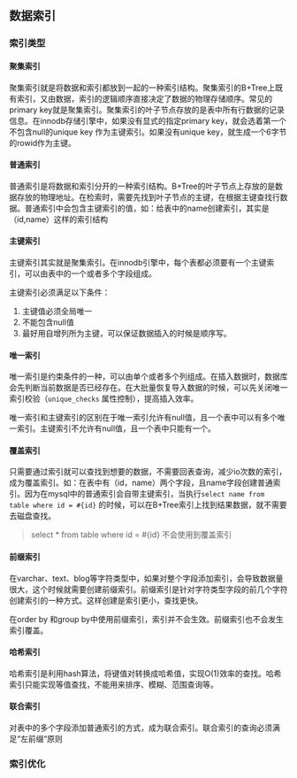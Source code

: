 ## 数据索引

### 索引类型

#### 聚集索引 

聚集索引就是将数据和索引都放到一起的一种索引结构。聚集索引的B+Tree上既有索引，又由数据，索引的逻辑顺序直接决定了数据的物理存储顺序。常见的primary key就是聚集索引。聚集索引的叶子节点存放的是表中所有行数据的记录信息。在innodb存储引擎中，如果没有显式的指定primary key，就会选着第一个不包含null的unique key 作为主键索引。如果没有unique key，就生成一个6字节的rowid作为主键。

#### 普通索引

普通索引是将数据和索引分开的一种索引结构。B+Tree的叶子节点上存放的是数据存放的物理地址。在检索时，需要先找到叶子节点的主键，在根据主键查找行数据。普通索引中会包含主键索引的值，如：给表中的name创建索引，其实是（id,name）这样的索引结构

#### 主键索引

主键索引其实就是聚集索引。在innodb引擎中，每个表都必须要有一个主键索引，可以由表中的一个或者多个字段组成。

主键索引必须满足以下条件：

1. 主键值必须全局唯一
2. 不能包含null值
3. 最好用自增列所为主键，可以保证数据插入的时候是顺序写。

#### 唯一索引

唯一索引是约束条件的一种，可以由单个或者多个列组成。在插入数据时，数据库会先判断当前数据是否已经存在。在大批量恢复导入数据的时候，可以先关闭唯一索引校验（`unique_checks` 属性控制），提高插入效率。

唯一索引和主键索引的区别在于唯一索引允许有null值，且一个表中可以有多个唯一索引。主键索引不允许有null值，且一个表中只能有一个。

#### 覆盖索引

只需要通过索引就可以查找到想要的数据，不需要回表查询，减少io次数的索引，成为覆盖索引。如：在表中有（id，name）两个字段，且name字段创建普通索引。因为在mysql中的普通索引会自带主键索引，当执行`select name from table where id = #{id}` 的时候，可以在B+Tree索引上找到结果数据，就不需要去磁盘查找。

> select * from table where id  = #{id} 不会使用到覆盖索引

#### 前缀索引

在varchar、text、blog等字符类型中，如果对整个字段添加索引，会导致数据量很大，这个时候就需要创建前缀索引。前缀索引是针对字符类型字段的前几个字符创建索引的一种方式。这样创建是索引更小，查找更快。

在order by 和group by中使用前缀索引，索引并不会生效。前缀索引也不会发生索引覆盖。

#### 哈希索引

哈希索引是利用hash算法，将键值对转换成哈希值，实现O(1)效率的查找。哈希索引只能实现等值查找，不能用来排序、模糊、范围查询等。

#### 联合索引

对表中的多个字段添加普通索引的方式，成为联合索引。联合索引的查询必须满足“左前缀“原则

###  索引优化

